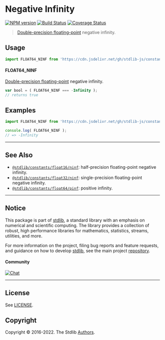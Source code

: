<!--

@license Apache-2.0

Copyright (c) 2018 The Stdlib Authors.

Licensed under the Apache License, Version 2.0 (the "License");
you may not use this file except in compliance with the License.
You may obtain a copy of the License at

   http://www.apache.org/licenses/LICENSE-2.0

Unless required by applicable law or agreed to in writing, software
distributed under the License is distributed on an "AS IS" BASIS,
WITHOUT WARRANTIES OR CONDITIONS OF ANY KIND, either express or implied.
See the License for the specific language governing permissions and
limitations under the License.

-->

# Negative Infinity

[![NPM version][npm-image]][npm-url] [![Build Status][test-image]][test-url] [![Coverage Status][coverage-image]][coverage-url] <!-- [![dependencies][dependencies-image]][dependencies-url] -->

> [Double-precision floating-point][ieee754] negative infinity.



<section class="usage">

## Usage

```javascript
import FLOAT64_NINF from 'https://cdn.jsdelivr.net/gh/stdlib-js/constants-float64-ninf@deno/mod.js';
```

#### FLOAT64_NINF

[Double-precision floating-point][ieee754] negative infinity.

```javascript
var bool = ( FLOAT64_NINF === -Infinity );
// returns true
```

</section>

<!-- /.usage -->

<section class="examples">

## Examples

<!-- TODO: better example -->

<!-- eslint no-undef: "error" -->

```javascript
import FLOAT64_NINF from 'https://cdn.jsdelivr.net/gh/stdlib-js/constants-float64-ninf@deno/mod.js';

console.log( FLOAT64_NINF );
// => -Infinity
```

</section>

<!-- /.examples -->

<!-- Section for related `stdlib` packages. Do not manually edit this section, as it is automatically populated. -->

<section class="related">

* * *

## See Also

-   <span class="package-name">[`@stdlib/constants/float16/ninf`][@stdlib/constants/float16/ninf]</span><span class="delimiter">: </span><span class="description">half-precision floating-point negative infinity.</span>
-   <span class="package-name">[`@stdlib/constants/float32/ninf`][@stdlib/constants/float32/ninf]</span><span class="delimiter">: </span><span class="description">single-precision floating-point negative infinity.</span>
-   <span class="package-name">[`@stdlib/constants/float64/pinf`][@stdlib/constants/float64/pinf]</span><span class="delimiter">: </span><span class="description">positive infinity.</span>

</section>

<!-- /.related -->

<!-- Section for all links. Make sure to keep an empty line after the `section` element and another before the `/section` close. -->


<section class="main-repo" >

* * *

## Notice

This package is part of [stdlib][stdlib], a standard library with an emphasis on numerical and scientific computing. The library provides a collection of robust, high performance libraries for mathematics, statistics, streams, utilities, and more.

For more information on the project, filing bug reports and feature requests, and guidance on how to develop [stdlib][stdlib], see the main project [repository][stdlib].

#### Community

[![Chat][chat-image]][chat-url]

---

## License

See [LICENSE][stdlib-license].


## Copyright

Copyright &copy; 2016-2022. The Stdlib [Authors][stdlib-authors].

</section>

<!-- /.stdlib -->

<!-- Section for all links. Make sure to keep an empty line after the `section` element and another before the `/section` close. -->

<section class="links">

[npm-image]: http://img.shields.io/npm/v/@stdlib/constants-float64-ninf.svg
[npm-url]: https://npmjs.org/package/@stdlib/constants-float64-ninf

[test-image]: https://github.com/stdlib-js/constants-float64-ninf/actions/workflows/test.yml/badge.svg?branch=main
[test-url]: https://github.com/stdlib-js/constants-float64-ninf/actions/workflows/test.yml?query=branch:main

[coverage-image]: https://img.shields.io/codecov/c/github/stdlib-js/constants-float64-ninf/main.svg
[coverage-url]: https://codecov.io/github/stdlib-js/constants-float64-ninf?branch=main

<!--

[dependencies-image]: https://img.shields.io/david/stdlib-js/constants-float64-ninf.svg
[dependencies-url]: https://david-dm.org/stdlib-js/constants-float64-ninf/main

-->

[chat-image]: https://img.shields.io/gitter/room/stdlib-js/stdlib.svg
[chat-url]: https://gitter.im/stdlib-js/stdlib/

[stdlib]: https://github.com/stdlib-js/stdlib

[stdlib-authors]: https://github.com/stdlib-js/stdlib/graphs/contributors

[umd]: https://github.com/umdjs/umd
[es-module]: https://developer.mozilla.org/en-US/docs/Web/JavaScript/Guide/Modules

[deno-url]: https://github.com/stdlib-js/constants-float64-ninf/tree/deno
[umd-url]: https://github.com/stdlib-js/constants-float64-ninf/tree/umd
[esm-url]: https://github.com/stdlib-js/constants-float64-ninf/tree/esm
[branches-url]: https://github.com/stdlib-js/constants-float64-ninf/blob/main/branches.md

[stdlib-license]: https://raw.githubusercontent.com/stdlib-js/constants-float64-ninf/main/LICENSE

[ieee754]: https://en.wikipedia.org/wiki/IEEE_754-1985

<!-- <related-links> -->

[@stdlib/constants/float16/ninf]: https://github.com/stdlib-js/constants-float16-ninf/tree/deno

[@stdlib/constants/float32/ninf]: https://github.com/stdlib-js/constants-float32-ninf/tree/deno

[@stdlib/constants/float64/pinf]: https://github.com/stdlib-js/constants-float64-pinf/tree/deno

<!-- </related-links> -->

</section>

<!-- /.links -->
